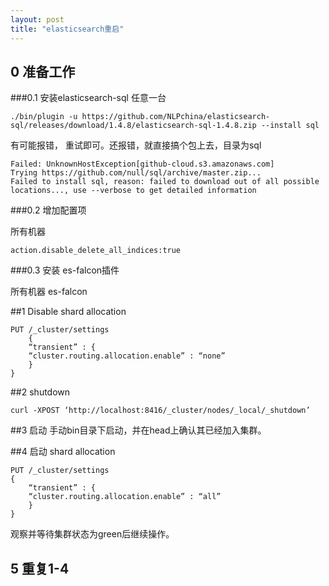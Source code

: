 ```yaml
---
layout: post
title: "elasticsearch重启"
---
```


## 0 准备工作
###0.1 安装elasticsearch-sql
任意一台

~~~~
./bin/plugin -u https://github.com/NLPchina/elasticsearch-sql/releases/download/1.4.8/elasticsearch-sql-1.4.8.zip --install sql
~~~~

有可能报错， 重试即可。还报错，就直接搞个包上去，目录为sql

~~~~
Failed: UnknownHostException[github-cloud.s3.amazonaws.com]
Trying https://github.com/null/sql/archive/master.zip...
Failed to install sql, reason: failed to download out of all possible locations..., use --verbose to get detailed information
~~~~

###0.2 增加配置项

所有机器

~~~~
action.disable_delete_all_indices:true
~~~~

###0.3 安装 es-falcon插件

所有机器   es-falcon

##1 Disable shard allocation

~~~~
PUT /_cluster/settings
    {
    “transient” : {
    “cluster.routing.allocation.enable” : “none”
    }
}
~~~~

##2 shutdown

~~~~
curl -XPOST ‘http://localhost:8416/_cluster/nodes/_local/_shutdown’
~~~~

##3 启动
手动bin目录下启动，并在head上确认其已经加入集群。

##4 启动 shard allocation

~~~~
PUT /_cluster/settings
{
    “transient” : {
    “cluster.routing.allocation.enable” : “all”
    }
}
~~~~

观察并等待集群状态为green后继续操作。

## 5 重复1-4
